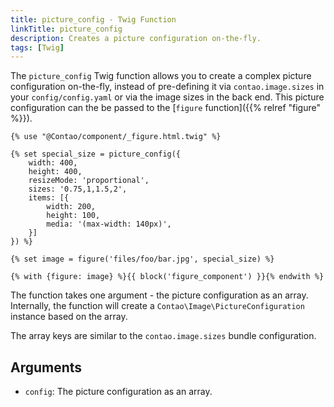 ```yaml
---
title: picture_config - Twig Function
linkTitle: picture_config
description: Creates a picture configuration on-the-fly.
tags: [Twig]
---
```


The `picture_config` Twig function allows you to create a complex picture configuration on-the-fly, instead of
pre-defining it via `contao.image.sizes` in your `config/config.yaml` or via the image sizes in the back end. This
picture configuration can the be passed to the [`figure` function]({{% relref "figure" %}}).

```twig
{% use "@Contao/component/_figure.html.twig" %}

{% set special_size = picture_config({
    width: 400,
    height: 400,
    resizeMode: 'proportional',
    sizes: '0.75,1,1.5,2',
    items: [{
        width: 200,
        height: 100,
        media: '(max-width: 140px)',
    }]
}) %}

{% set image = figure('files/foo/bar.jpg', special_size) %}

{% with {figure: image} %}{{ block('figure_component') }}{% endwith %}
```

The function takes one argument - the picture configuration as an array. Internally, the function will create a
`Contao\Image\PictureConfiguration` instance based on the array.

The array keys are similar to the `contao.image.sizes` bundle configuration.

## Arguments

* `config`: The picture configuration as an array.
